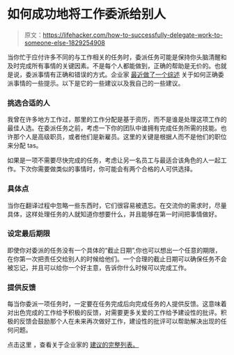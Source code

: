 # 如何成功地将工作委派给别人

> 原文：<https://lifehacker.com/how-to-successfully-delegate-work-to-someone-else-1829254908>

当你忙于应付许多不同的与工作相关的任务时，委派任务可能是保持你头脑清醒和及时完成所有事情的关键因素。不是每个人都能做到，正确的帮助是无价的。也就是说，委派事情有正确和错误的方式。企业家 [最近做了一个综述](https://www.entrepreneur.com/article/320192) 关于如何正确委派事情的一些提示。以下是它的一些建议以及我自己的一些建议。



### 挑选合适的人

我曾在许多地方工作过，那里的工作分配是基于资历，而不是谁是处理这项工作的最佳人选。在委派任务之前，考虑一下你的团队中谁拥有完成任务所需的技能。也许那个人是高级职员，或者他们是新雇员。这里的关键是根据人而不是他们的职位来分配 tas。

如果是一项不需要尽快完成的任务，考虑让另一名员工与最适合该角色的人一起工作。下次你需要做类似的事情时，你可能会有两个合格的人可供选择。

### 具体点

当你在翻译过程中忽略一些东西时，它们很容易被遗忘。在交流你的需求时，尽量具体，这样处理任务的人就知道你想要什么，并且能够在第一时间把事情做好。

### 设定最后期限

即使你对委派的任务没有一个具体的“截止日期”,你也可以想出一个任意的期限，在你第一次把责任交给别人的时候给他们。一个合理的截止日期可以确保任务不会被忘记，并且可以给你一个好主意，告诉你什么时候可以完成工作。

### 提供反馈

每当你委派一项任务时，一定要在任务完成后向完成任务的人提供反馈。这意味着对出色完成的工作给予积极的反馈，对需要更多关爱的工作给予建设性的批评。积极的反馈会鼓励那个人在未来再次做好工作，建设性的批评可以帮助解决出现的任何问题。

点击这里 ，查看关于企业家的 [建议的完整列表。](https://www.entrepreneur.com/article/320192)